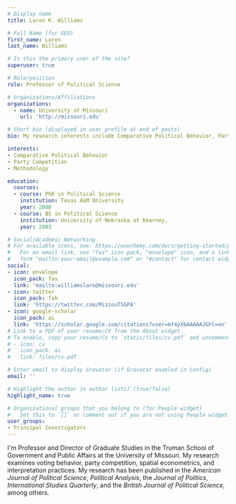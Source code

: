 ```yaml
---
# Display name
title: Laron K. Williams

# Full Name (for SEO)
first_name: Laron
last_name: Williams

# Is this the primary user of the site?
superuser: true

# Role/position
role: Professor of Political Science

# Organizations/Affiliations
organizations:
  - name: University of Missouri
    url: 'http://missouri.edu'

# Short bio (displayed in user profile at end of posts)
bio: My research interests include Comparative Political Behavior, Party Competition, and Methodology.

interests:
- Comparative Political Behavior 
- Party Competition 
- Methodology

education:
  courses:
  - course: PhD in Political Science
    institution: Texas A&M University
    year: 2008
  - course: BS in Political Science
    institution: University of Nebraska at Kearney,
    year: 2003

# Social/Academic Networking
# For available icons, see: https://wowchemy.com/docs/getting-started/page-builder/#icons
#   For an email link, use "fas" icon pack, "envelope" icon, and a link in the
#   form "mailto:your-email@example.com" or "#contact" for contact widget.
social:
- icon: envelope
  icon_pack: fas
  link: 'mailto:williamslaro@missouri.edu'
- icon: twitter
  icon_pack: fab
  link: 'https://twitter.com/MizzouTSGPA'
- icon: google-scholar
  icon_pack: ai
  link: 'https://scholar.google.com/citations?user=mf4yXbAAAAAJ&hl=en'
# Link to a PDF of your resume/CV from the About widget.
# To enable, copy your resume/CV to `static/files/cv.pdf` and uncomment the lines below.
# - icon: cv
#   icon_pack: ai
#   link: files/cv.pdf

# Enter email to display Gravatar (if Gravatar enabled in Config)
email: ''

# Highlight the author in author lists? (true/false)
highlight_name: true

# Organizational groups that you belong to (for People widget)
#   Set this to `[]` or comment out if you are not using People widget.
user_groups:
- Principal Investigators
---
```


I'm Professor and Director of Graduate Studies in the Truman School of Government and Public Affairs at the University of Missouri. My research examines voting behavior, party competition, spatial econometrics, and interpretation practices.  My research has been published in the *American Journal of Political Science*, *Political Analysis*, the *Journal of Politics*, *International Studies Quarterly*, and the *British Journal of Political Science*, among others.
